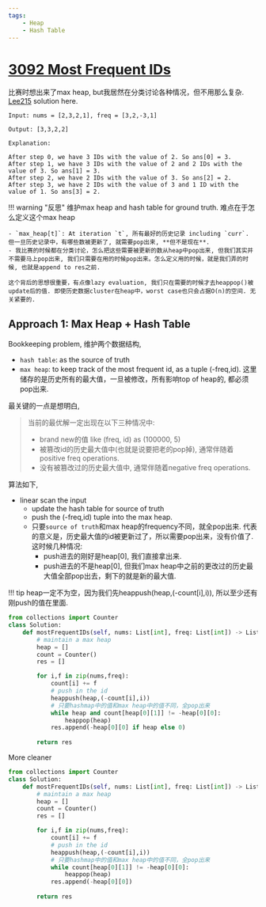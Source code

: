 ```yaml
---
tags:
    - Heap
    - Hash Table
---
```


# [3092 Most Frequent IDs](https://leetcode.com/problems/most-frequent-ids/description/)

比赛时想出来了max heap, but我居然在分类讨论各种情况，但不用那么复杂. [Lee215](https://leetcode.com/problems/most-frequent-ids/solutions/4916871/python-heap) solution here.

```
Input: nums = [2,3,2,1], freq = [3,2,-3,1]

Output: [3,3,2,2]

Explanation:

After step 0, we have 3 IDs with the value of 2. So ans[0] = 3.
After step 1, we have 3 IDs with the value of 2 and 2 IDs with the value of 3. So ans[1] = 3.
After step 2, we have 2 IDs with the value of 3. So ans[2] = 2.
After step 3, we have 2 IDs with the value of 3 and 1 ID with the value of 1. So ans[3] = 2.
```

!!! warning "反思"
    维护max heap and hash table for ground truth. 难点在于怎么定义这个max heap
	
    - `max_heap[t]`: At iteration `t`, 所有最好的历史记录 including `curr`. 但一旦历史记录中，有哪些数被更新了, 就需要pop出来, **但不是现在**.
	- 我比赛的时候都在分类讨论，怎么把这些需要被更新的数从heap中pop出来, 但我们其实并不需要马上pop出来, 我们只需要在用的时候pop出来。怎么定义用的时候，就是我们弄的时候, 也就是append to res之前.
  
    这个背后的思想很重要，有点像lazy evaluation, 我们只在需要的时候才去heappop()被update后的值. 即使历史数据cluster在heap中，worst case也只会占据O(n)的空间. 无关紧要的.

## Approach 1: Max Heap + Hash Table

Bookkeeping problem, 维护两个数据结构,

- `hash table`: as the source of truth
- `max heap`: to keep track of the most frequent id, as a tuple (-freq,id). 这里储存的是历史所有的最大值，一旦被修改，所有影响top of heap的, 都必须pop出来.

最关键的一点是想明白,

> 当前的最优解一定出现在以下三种情况中:
> 
>   - brand new的值 like (freq, id) as (100000, 5)
>   - 被篡改id的历史最大值中(也就是说要把老的pop掉), 通常伴随着positive freq operations.
>   - 没有被篡改过的历史最大值中, 通常伴随着negative freq operations.

算法如下,

- linear scan the input
    - update the hash table for source of truth
    - push the (-freq,id) tuple into the max heap.
    - 只要`source of truth`和max heap的frequency不同，就全pop出来. 代表的意义是，历史最大值的id被更新过了，所以需要pop出来，没有价值了. 这时候几种情况:
        - push进去的刚好是heap[0], 我们直接拿出来.
        - push进去的不是heap[0], 但我们max heap中之前的更改过的历史最大值全部pop出去，剩下的就是新的最大值.

!!! tip
    heap一定不为空，因为我们先heappush(heap,(-count[i],i)), 所以至少还有刚push的值在里面.

```python
from collections import Counter
class Solution:
    def mostFrequentIDs(self, nums: List[int], freq: List[int]) -> List[int]:
        # maintain a max heap
        heap = []
        count = Counter()
        res = []

        for i,f in zip(nums,freq):
            count[i] += f
            # push in the id
            heappush(heap,(-count[i],i))
            # 只要hashmap中的值和max heap中的值不同，全pop出来
            while heap and count[heap[0][1]] != -heap[0][0]:
                heappop(heap)
            res.append(-heap[0][0] if heap else 0)
        
        return res
```

More cleaner

```python
from collections import Counter
class Solution:
    def mostFrequentIDs(self, nums: List[int], freq: List[int]) -> List[int]:
        # maintain a max heap
        heap = []
        count = Counter()
        res = []

        for i,f in zip(nums,freq):
            count[i] += f
            # push in the id
            heappush(heap,(-count[i],i))
            # 只要hashmap中的值和max heap中的值不同，全pop出来
            while count[heap[0][1]] != -heap[0][0]:
                heappop(heap)
            res.append(-heap[0][0])
        
        return res
```